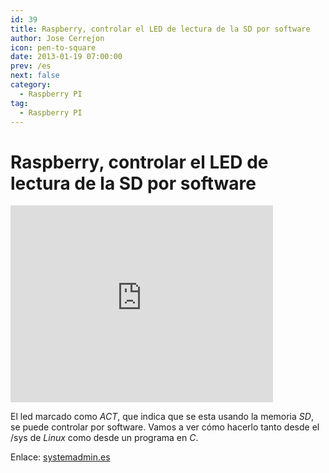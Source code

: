 ```yaml
---
id: 39
title: Raspberry, controlar el LED de lectura de la SD por software
author: Jose Cerrejon
icon: pen-to-square
date: 2013-01-19 07:00:00
prev: /es
next: false
category:
  - Raspberry PI
tag:
  - Raspberry PI
---
```


# Raspberry, controlar el LED de lectura de la SD por software

<iframe width="420" height="315" src="http://www.youtube.com/embed/pAgIc4kmamE" frameborder="0" allowfullscreen></iframe>

El led marcado como *ACT*, que indica que se esta usando la memoria *SD*, se puede  controlar por software. Vamos a ver cómo hacerlo tanto desde el /sys de *Linux*  como desde un programa en *C*.

Enlace: [systemadmin.es](http://systemadmin.es/2013/01/raspberry-controlar-el-led-de-lectura-de-la-sd-por-software)